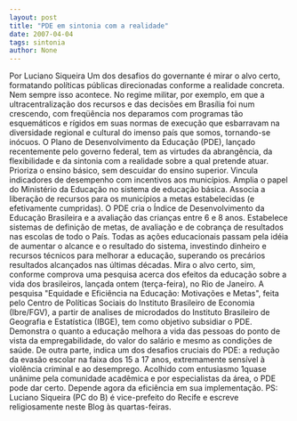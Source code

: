 ```yaml
---
layout: post
title: "PDE em sintonia com a realidade"
date: 2007-04-04
tags: sintonia
author: None
---
```


Por Luciano Siqueira
Um dos desafios do governante é mirar o alvo certo, formatando políticas públicas direcionadas conforme a realidade concreta. 
Nem sempre isso acontece. No regime militar, por exemplo, em que a ultracentralização dos recursos e das decisões em Brasília foi num crescendo, com freqüência nos deparamos com programas tão esquemáticos e rígidos em suas normas de execução que esbarravam na diversidade regional e cultural do imenso país que somos, tornando-se inócuos.
O Plano de Desenvolvimento da Educação (PDE), lançado recentemente pelo governo federal, tem as virtudes da abrangência, da flexibilidade e da sintonia com a realidade sobre a qual pretende atuar.
Prioriza o ensino básico, sem descuidar do ensino superior. 
Vincula indicadores de desempenho com incentivos aos municípios. Amplia o papel do Ministério da Educação no sistema de educação básica. Associa a liberação de recursos para os municípios a metas estabelecidas (e efetivamente cumpridas).
O PDE cria o Índice de Desenvolvimento da Educação Brasileira e a avaliação das crianças entre 6 e 8 anos. Estabelece sistemas de definição de metas, de avaliação e de cobrança de resultados nas escolas de todo o País. Todas as ações educacionais passam pela idéia de aumentar o alcance e o resultado do sistema, investindo dinheiro e recursos técnicos para melhorar a educação, superando os precários resultados alcançados nas últimas décadas.
Mira o alvo certo, sim, conforme comprova uma pesquisa acerca dos efeitos da educação sobre a vida dos brasileiros, lançada ontem (terça-feira), no Rio de Janeiro. 
A pesquisa \"Equidade e Eficiência na Educação: Motivações e Metas\", feita pelo Centro de Políticas Sociais do Instituto Brasileiro de Economia (Ibre/FGV), a partir de analises de microdados do Instituto Brasileiro de Geografia e Estatística (IBGE), tem como objetivo subsidiar o PDE. 
Demonstra o quanto a educação melhora a vida das pessoas do ponto de vista da empregabilidade, do valor do salário e mesmo as condições de saúde. 
De outra parte, indica um dos desafios cruciais do PDE: a redução da evasão escolar na faixa dos 15 a 17 anos, extremamente sensível à violência criminal e ao desemprego. 
Acolhido com entusiasmo 1quase unânime pela comunidade acadêmica e por especialistas da área, o PDE pode dar certo. Depende agora da eficiência em sua implementação.
PS: Luciano Siqueira (PC do B) é vice-prefeito do Recife e escreve religiosamente neste Blog às quartas-feiras. 